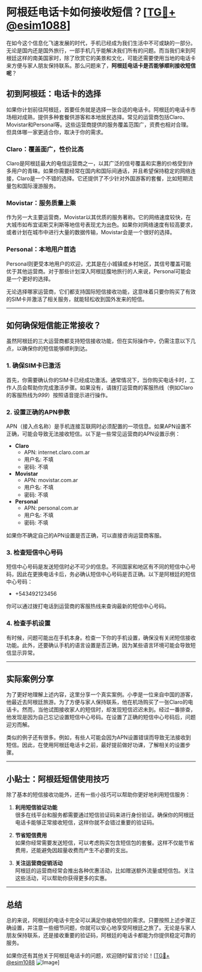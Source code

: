 # 阿根廷电话卡如何接收短信？[[TG💪+ @esim1088](https://t.me/s/esim1088)]

在如今这个信息化飞速发展的时代，手机已经成为我们生活中不可或缺的一部分。无论是国内还是国外旅行，一部手机几乎能解决我们所有的问题。而当我们来到阿根廷这样的南美国家时，除了欣赏它的美景和文化，可能还需要使用当地的电话卡来方便与家人朋友保持联系。那么问题来了，**阿根廷电话卡是否能够顺利接收短信呢**？

## 初到阿根廷：电话卡的选择

如果你计划前往阿根廷，首要任务就是选择一张合适的电话卡。阿根廷的电话卡市场相对成熟，提供多种套餐供游客和本地居民选择。常见的运营商包括Claro、Movistar和Personal等。这些运营商提供的服务覆盖范围广，资费也相对合理。但具体哪一家更适合你，取决于你的需求。

### Claro：覆盖面广，性价比高
Claro是阿根廷最大的电信运营商之一，以其广泛的信号覆盖和实惠的价格受到许多用户的青睐。如果你需要经常在国内和国际间通话，并且希望保持稳定的网络连接，Claro是一个不错的选择。它还提供了不少针对外国游客的套餐，比如短期流量包和国际漫游服务。

### Movistar：服务质量上乘
作为另一大主要运营商，Movistar以其优质的服务著称。它的网络速度较快，在大城市如布宜诺斯艾利斯等地信号表现尤为出色。如果你对网络速度有较高要求，或者计划在城市中进行大量的数据传输，Movistar会是一个很好的选择。

### Personal：本地用户首选
Personal则更受本地用户的欢迎，尤其是在小城镇或乡村地区，其信号覆盖可能优于其他运营商。对于那些计划深入阿根廷腹地旅行的人来说，Personal可能会是一个更好的选择。

无论选择哪家运营商，它们都支持国际短信接收功能，这意味着只要你购买了有效的SIM卡并激活了相关服务，就能轻松收到国外发来的短信。

---

## 如何确保短信能正常接收？

虽然阿根廷的三大运营商都支持短信接收功能，但在实际操作中，仍需注意以下几点，以确保你的短信能够顺利到达。

### 1. 确保SIM卡已激活
首先，你需要确认你的SIM卡已经成功激活。通常情况下，当你购买电话卡时，工作人员会帮助你完成激活步骤。如果没有，请拨打运营商的客服热线（例如Claro的客服热线为*999*）按照语音提示进行操作。

### 2. 设置正确的APN参数
APN（接入点名称）是手机连接互联网时必须配置的一项信息。如果APN设置不正确，可能会导致无法接收短信。以下是一些常见运营商的APN设置示例：

- **Claro**
  - APN: internet.claro.com.ar
  - 用户名: 不填
  - 密码: 不填
- **Movistar**
  - APN: movistar.com.ar
  - 用户名: 不填
  - 密码: 不填
- **Personal**
  - APN: personal.com.ar
  - 用户名: 不填
  - 密码: 不填

如果你不确定自己的APN设置是否正确，可以直接咨询运营商客服。

### 3. 检查短信中心号码
短信中心号码是发送短信时必不可少的信息。不同国家和地区有不同的短信中心号码，因此在更换电话卡后，务必确认短信中心号码是否正确。以下是阿根廷的短信中心号码：
- +543492123456

你可以通过拨打电话到运营商的客服热线来查询最新的短信中心号码。

### 4. 检查手机设置
有时候，问题可能出在手机本身。检查一下你的手机设置，确保没有关闭短信接收功能。此外，还要确认手机的语言设置是否正确，因为某些语言环境可能会导致短信显示异常。

---

## 实际案例分享

为了更好地理解上述内容，这里分享一个真实案例。小李是一位来自中国的游客，他最近去阿根廷旅游。为了方便与家人保持联系，他在机场购买了一张Claro的电话卡。然而，当他试图接收家人的短信时，却发现短信迟迟未到。经过一番排查，他发现是因为自己忘记设置短信中心号码。在设置了正确的短信中心号码后，问题迎刃而解。

类似的例子还有很多。例如，有些人可能会因为APN设置错误而导致无法接收到短信。因此，在使用阿根廷电话卡之前，最好提前做好功课，了解相关的设置步骤。

---

## 小贴士：阿根廷短信使用技巧

除了基本的短信接收功能外，还有一些小技巧可以帮助你更好地利用短信服务：

1. **利用短信验证功能**  
   很多在线平台和服务都需要通过短信验证码来进行身份验证。确保你的阿根廷电话卡能够正常接收短信，这样你就不会错过重要的验证码。

2. **节省短信费用**  
   如果你经常需要发送短信，可以考虑购买包含短信包的套餐。这样不仅能节省费用，还能避免因超量收费而产生不必要的支出。

3. **关注运营商促销活动**  
   阿根廷的运营商经常会推出各种优惠活动，比如赠送额外流量或短信包。关注这些活动，可以帮助你获得更多的实惠。

---

## 总结

总的来说，阿根廷的电话卡完全可以满足你接收短信的需求。只要按照上述步骤正确设置，并注意一些细节问题，你就可以安心地享受阿根廷之旅了。无论是与家人朋友保持联系，还是接收重要的验证码，阿根廷的电话卡都能为你提供稳定可靠的服务。

如果你还有其他关于阿根廷电话卡的问题，欢迎随时留言讨论！[[TG💪+ @esim1088](https://t.me/s/esim1088) ![Image](https://i.postimg.cc/4NQfJmqS/Snipaste-2025-05-13-00-14-12.png)]